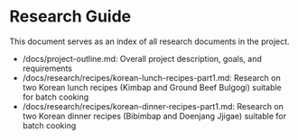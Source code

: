 # Research Guide

This document serves as an index of all research documents in the project.

- /docs/project-outline.md: Overall project description, goals, and requirements
- /docs/research/recipes/korean-lunch-recipes-part1.md: Research on two Korean lunch recipes (Kimbap and Ground Beef Bulgogi) suitable for batch cooking
- /docs/research/recipes/korean-dinner-recipes-part1.md: Research on two Korean dinner recipes (Bibimbap and Doenjang Jjigae) suitable for batch cooking